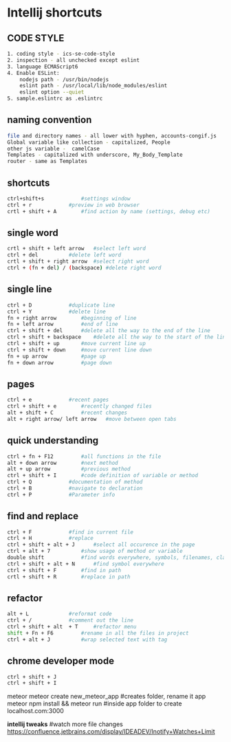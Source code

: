 # Intellij shortcuts

## CODE STYLE
```bash
1. coding style - ics-se-code-style
2. inspection - all unchecked except eslint
3. language ECMAScript6
4. Enable ESLint:
	nodejs path - /usr/bin/nodejs
	eslint path - /usr/local/lib/node_modules/eslint
	eslint option --quiet
5. sample.eslintrc as .eslintrc
```
## naming convention
```bash
file and directory names - all lower with hyphen, accounts-congif.js
Global variable like collection - capitalized, People
other js variable -  camelCase 
Templates - capitalized with underscore, My_Body_Template
router - same as Templates
```
## shortcuts
```bash
ctrl+shift+s			#settings window
ctrl + r 			#preview in web browser
crtl + shift + A		#find action by name (settings, debug etc)
```
## single word
```bash
crtl + shift + left arrow	#select left word
ctrl + del			#delete left word
crtl + shift + right arrow	#select right word
ctrl + (fn + del) / (backspace)	#delete right word
```
## single line
```bash
ctrl + D 			#duplicate line
ctrl + Y			#delete line
fn + right arrow		#beginning of line
fn + left arrow			#end of line
ctrl + shift + del		#delete all the way to the end of the line
ctrl + shift + backspace	#delete all the way to the start of the line
ctrl + shift + up		#move current line up
ctrl + shift + down		#move current line down
fn + up arrow			#page up
fn + down arrow			#page down
```
## pages
```bash
ctrl + e			#recent pages
ctrl + shift + e 		#recently changed files
alt + shift + C			#recent changes
alt + right arrow/ left arrow 	#move between open tabs
```
## quick understanding
```bash
ctrl + fn + F12			#all functions in the file
alt + down arrow		#next method
alt + up arrow			#previous method
ctrl + shift + I		#code definition of variable or method
ctrl + Q			#documentation of method
ctrl + B			#navigate to declaration
ctrl + P			#Parameter info
```
## find and replace
```bash
ctrl + F			#find in current file
ctrl + H			#replace
ctrl + shift + alt + J		#select all occurence in the page
ctrl + alt + 7			#show usage of method or variable
double shift			#find words everywhere, symbols, filenames, classes
ctrl + shift + alt + N		#find symbol everywhere
ctrl + shift + F		#find in path
crtl + shift + R		#replace in path
```
## refactor
```bash
alt + L 			#reformat code
ctrl + /			#comment out the line
ctrl + shift + alt  + T		#refactor menu
shift + Fn + F6			#rename in all the files in project
ctrl + alt + J			#wrap selected text with tag
```
## chrome developer mode
```bash
ctrl + shift + J
ctrl + shift + I
```


meteor
meteor create new_meteor_app		#creates folder, rename it app
meteor npm install && meteor run	#inside app folder to create localhost.com:3000

**intellij tweaks**
#watch more file changes
https://confluence.jetbrains.com/display/IDEADEV/Inotify+Watches+Limit


